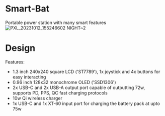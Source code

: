 # Smart-Bat
Portable power station with many smart features
![PXL_20231012_155246602 NIGHT~2](https://github.com/supreeet/Smart-Bat/assets/117578605/c3b0216e-6c81-44da-8e9c-a7f24dcf5ddc)

# Design
Features:
- 1.3 inch 240x240 square LCD ('ST7789'), 1x joystick and 4x buttons for easy interacting
- 0.96 inch 128x32 monochrome OLED ('SSD1306')
- 2x USB-C and 2x USB-A output port capable of outputting 72w, supports PD, PPS, QC fast charging protocols
- 10w Qi wireless charger
- 1x USB-C and 1x XT-60 input port for charging the battery pack at upto 75w

